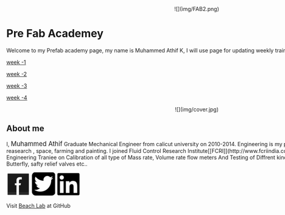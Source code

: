 <div style="width:1000px;">


<center>![](img/FAB2.png)</center>

# Pre Fab Academey

<div align="justify;">

Welcome to my Prefab academy page, my name is Muhammed Athif K, I will use page for updating weekly training, works, assignments and Progress.

</div>

[week -1](week1.html)

[week -2](week2.html)

[week -3](week3.html)

[week -4](week4.html)


<center>![](img/cover.jpg)</center>


## About me

<div align="justify;">
I, <big>Muhammed Athif</big> Graduate Mechanical Engineer from calicut university on 2010-2014. Engineering is my passion and more passionte to reasearch , space, farming and painting. I joined Fluid Control Research Institute[[FCRI]](http://www.fcriindia.com/) from march 2015 as Grduate Engineering Traniee on Calibration of all type of Mass rate, Volume rate flow meters And Testing of Diffrent kinds of valves such as Globe, Gate, Butterfly, safty relief valves etc.. 
</div>


 [![Facebook](img/fb.png)](https://www.facebook.com/athifmkd) [![Twitter](img/twitter.png)](https://twitter.com/m_aathif) [![linkedin](img/linkedin.png)](https://in.linkedin.com/in/muhammed-athif-kurukkoli-0b261468)



Visit [Beach Lab](https://thebeachlab.github.io) at GitHub

 </div>